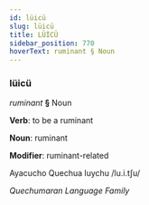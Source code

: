 ```yaml
---
id: lüicü
slug: lüicü
title: LÜİCÜ
sidebar_position: 770
hoverText: ruminant § Noun
---
```


### lüicü

*ruminant* **§** Noun

**Verb**: to be a ruminant

**Noun**: ruminant

**Modifier**: ruminant-related

Ayacucho Quechua luychu /lu.i.tʃu/

*Quechumaran Language Family*